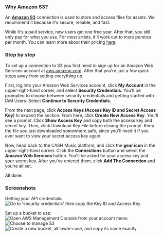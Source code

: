 ### Why Amazon S3?

An **[Amazon S3](http://aws.amazon.com/)** connection is used to store and access files for assets. We recommend it because it's secure, reliable, and fast. 

While it's a paid service, new users get one free year. After that, you still only pay for what you use. For most artists, it'll work out to mere pennies per month. You can learn more about their pricing [here](http://aws.amazon.com/s3/pricing/).

### Step by step

To set up a connection to S3 you first need to sign up for an Amazon Web Services account at 
[aws.amazon.com](http://aws.amazon.com/). After that you're just a few quick steps away from setting 
everything up. 

First, log into your Amazon Web Services account, click **My Account** in the upper-right-hand corner, and select **Security Credentials**. You'll be prompted to choose between security credentials and getting started with IAM Users. Select **Continue to Security Credentials**.

From the next page, click **Access Keys (Access Key ID and Secret Access Key)** to expand the section. From here, click **Create New Access Key**. You'll see a prompt. Click **Show Access Key** and copy both the access key and secret key. Then, click Download Key File before closing the prompt. Keep the file you just downloaded somewhere safe, since you'll need it if you ever want to view your secret access key again.

Now, head back to the CASH Music platform, and click the **gear icon** in the upper-right-hand corner. Click the **Connections** button and select the **Amazon Web Services** button. You'll be asked for your access key and your secret key. After you've entered them, click **Add The Connection** and you're all set.

All done.

### Screenshots

Getting your API credentials:
![Go to 'security credentials' then copy the Key ID and Access Key](http://tracysooming.com/cash/help/s3/1.jpg)
  
Set up a bucket to use:
![Open AWS Management Console from your account menu](http://tracysooming.com/cash/help/s3/2.jpg)
![Choose to manage S3](http://tracysooming.com/cash/help/s3/3.jpg)
![Create a new bucket, all lower-case, and copy its name exactly](http://tracysooming.com/cash/help/s3/4.jpg)
